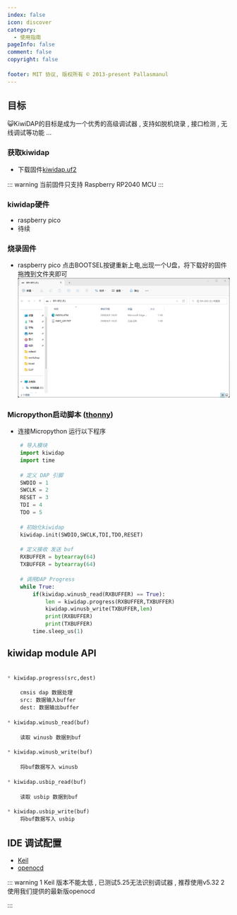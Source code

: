 ```yaml
---
index: false
icon: discover
category:
  - 使用指南
pageInfo: false
comment: false  
copyright: false

footer: MIT 协议, 版权所有 © 2013-present Pallasmanul
---
```




## 目标

:smiley_cat:KiwiDAP的目标是成为一个优秀的高级调试器 , 支持如脱机烧录 , 接口检测 , 无线调试等功能 ...


### 获取kiwidap

* 下载固件[kiwidap.uf2](https://github.com/kiwidap/kiwidap/releases/download/1.0/kiwidap.uf2)  

::: warning
当前固件只支持 Raspberry RP2040 MCU
:::


### kiwidap硬件
* raspberry pico 
* 待续


### 烧录固件
* raspberry pico 
    点击BOOTSEL按键重新上电,出现一个U盘，将下载好的固件拖拽到文件夹即可
    ![rp2040](../../../.vuepress/public/rp2040_msc_download.png)


### Micropython启动脚本 ([thonny](https://thonny.org/))

* 连接Micropython 运行以下程序
``` python
    # 导入模块
    import kiwidap
    import time

    # 定义 DAP 引脚
    SWDIO = 1
    SWCLK = 2
    RESET = 3
    TDI = 4
    TDO = 5

    # 初始化kiwidap
    kiwidap.init(SWDIO,SWCLK,TDI,TDO,RESET)

    # 定义接收 发送 buf
    RXBUFFER = bytearray(64)
    TXBUFFER = bytearray(64)

    # 调用DAP Progress
    while True:
        if(kiwidap.winusb_read(RXBUFFER) == True):
            len = kiwidap.progress(RXBUFFER,TXBUFFER)
            kiwidap.winusb_write(TXBUFFER,len)
            print(RXBUFFER)
            print(TXBUFFER)
        time.sleep_us(1)
```


## kiwidap module API

``` python

* kiwidap.progress(src,dest)

    cmsis dap 数据处理
    src: 数据输入buffer
    dest: 数据输出buffer

* kiwidap.winusb_read(buf) 

    读取 winusb 数据到buf

* kiwidap.winusb_write(buf)

    将buf数据写入 winusb

* kiwidap.usbip_read(buf)

    读取 usbip 数据到buf   

* kiwidap.usbip_write(buf)
    将buf数据写入 usbip


```


## IDE 调试配置
* [Keil](https://www.keil.com/) 
* [openocd](https://gnutoolchains.com/arm-eabi/openocd/)

::: warning
1 Keil 版本不能太低 , 已测试5.25无法识别调试器 , 推荐使用v5.32
2 使用我们提供的最新版openocd

:::
